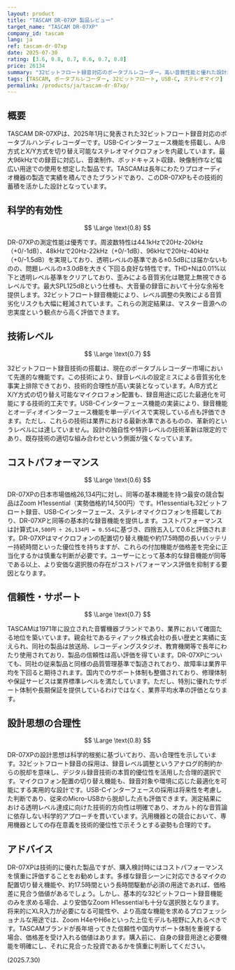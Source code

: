 ```yaml
---
layout: product
title: "TASCAM DR-07XP 製品レビュー"
target_name: "TASCAM DR-07XP"
company_id: tascam
lang: ja
ref: tascam-dr-07xp
date: 2025-07-30
rating: [3.6, 0.8, 0.7, 0.6, 0.7, 0.8]
price: 26134
summary: "32ビットフロート録音対応のポータブルレコーダー。高い音質性能と優れた設計思想を持つが、コストパフォーマンスは競合製品と比較してやや劣る。"
tags: [TASCAM, ポータブルレコーダー, 32ビットフロート, USB-C, ステレオマイク]
permalink: /products/ja/tascam-dr-07xp/
---
```


## 概要

TASCAM DR-07XPは、2025年1月に発表された32ビットフロート録音対応のポータブルハンディレコーダーです。USB-Cインターフェース機能を搭載し、A/B方式とX/Y方式を切り替え可能なステレオマイクロフォンを内蔵しています。最大96kHzでの録音に対応し、音楽制作、ポッドキャスト収録、映像制作など幅広い用途での使用を想定した製品です。TASCAMは長年にわたりプロオーディオ機器の製造で実績を積んできたブランドであり、このDR-07XPもその技術的蓄積を活かした設計となっています。

## 科学的有効性

$$ \Large \text{0.8} $$

DR-07XPの測定性能は優秀です。周波数特性は44.1kHzで20Hz-20kHz（+0/-1dB）、48kHzで20Hz-22kHz（+0/-1dB）、96kHzで20Hz-40kHz（+0/-1.5dB）を実現しており、透明レベルの基準である±0.5dBには届かないものの、問題レベルの±3.0dBを大きく下回る良好な特性です。THD+Nは0.01%以下と透明レベル基準をクリアしており、歪みによる音質劣化は聴覚上無視できるレベルです。最大SPL125dBという仕様も、大音量の録音において十分な余裕を提供します。32ビットフロート録音機能により、レベル調整の失敗による音質劣化リスクも大幅に軽減されています。これらの測定結果は、マスター音源への忠実度という観点から高く評価できます。

## 技術レベル

$$ \Large \text{0.7} $$

32ビットフロート録音技術の搭載は、現在のポータブルレコーダー市場において先進的な機能です。この技術により、録音レベルの設定ミスによる音質劣化を事実上排除できており、技術的合理性が高い実装となっています。A/B方式とX/Y方式の切り替え可能なマイクロフォン配置も、録音用途に応じた最適化を可能にする技術的工夫です。USB-Cインターフェース機能の実装により、録音機能とオーディオインターフェース機能を単一デバイスで実現している点も評価できます。ただし、これらの技術は業界における最新水準であるものの、革新的というレベルには達していません。設計の独自性や特許レベルの技術革新は限定的であり、既存技術の適切な組み合わせという側面が強くなっています。

## コストパフォーマンス

$$ \Large \text{0.6} $$

DR-07XPの日本市場価格26,134円に対し、同等の基本機能を持つ最安の競合製品はZoom H1essential（実勢価格約14,500円）です。H1essentialも32ビットフロート録音、USB-Cインターフェース、ステレオマイクロフォンを搭載しており、DR-07XPと同等の基本的な録音機能を提供します。コストパフォーマンスは計算式`14,500円 ÷ 26,134円 = 0.554`に基づき、四捨五入して0.6と評価されます。DR-07XPはマイクロフォンの配置切り替え機能や約17.5時間の長いバッテリー持続時間といった優位性を持ちますが、これらの付加機能が価格差を完全に正当化するかは慎重な判断が必要です。ユーザーにとって基本的な録音機能が同等である以上、より安価な選択肢の存在がコストパフォーマンス評価を抑制する要因となります。

## 信頼性・サポート

$$ \Large \text{0.7} $$

TASCAMは1971年に設立された音響機器ブランドであり、業界において確固たる地位を築いています。親会社であるティアック株式会社の長い歴史と実績に支えられ、同社の製品は放送局、レコーディングスタジオ、教育機関等で長年にわたり使用されており、製品の信頼性は高い評価を得ています。DR-07XPについても、同社の従来製品と同様の品質管理基準で製造されており、故障率は業界平均を下回ると期待されます。国内でのサポート体制も整備されており、修理体制や保証サービスは業界標準レベルを満たしています。ただし、特別に優れたサポート体制や長期保証を提供しているわけではなく、業界平均水準の評価となります。

## 設計思想の合理性

$$ \Large \text{0.8} $$

DR-07XPの設計思想は科学的根拠に基づいており、高い合理性を示しています。32ビットフロート録音の採用は、録音レベル調整というアナログ的制約からの脱却を意味し、デジタル録音技術の本質的優位性を活用した合理的選択です。マイクロフォン配置の切り替え機能も、録音対象や環境に応じた最適化を可能にする実用的な設計です。USB-Cインターフェースの採用は将来性を考慮した判断であり、従来のMicro-USBから脱却した点も評価できます。測定結果における透明レベル達成に向けた技術的方向性は明確であり、オカルト的な音質論に依存しない科学的アプローチを貫いています。汎用機器との競合において、専用機器としての存在意義を技術的優位性で示そうとする姿勢も合理的です。

## アドバイス

DR-07XPは技術的に優れた製品ですが、購入検討時にはコストパフォーマンスを慎重に評価することをお勧めします。多様な録音シーンに対応できるマイクの配置切り替え機能や、約17.5時間という長時間駆動が必須の用途であれば、価格差に見合う価値があるでしょう。しかし、基本的な32ビットフロート録音機能のみを求める場合、より安価なZoom H1essentialも十分な選択肢となります。将来的にXLR入力が必要になる可能性や、より高度な機能を求めるプロフェッショナルな用途では、Zoom H4eやH6eといった上位モデルも視野に入れるべきです。TASCAMブランドが長年培ってきた信頼性や国内サポート体制を重視する場合、価格差を受け入れる価値はあります。購入前に、自身の録音用途と必要機能を明確にし、それに見合った投資であるかを慎重に判断してください。

(2025.7.30)
